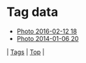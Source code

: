 <!--
title: Tag data
date: 2020-06-28T15:26:58.690Z
tags:
-->
# Tag data

 * [Photo 2016-02-12 18](139180540444.md)
 * [Photo 2014-01-06 20](72470142669.md)

| [Tags](tags.md) | [Top](index.md) |

